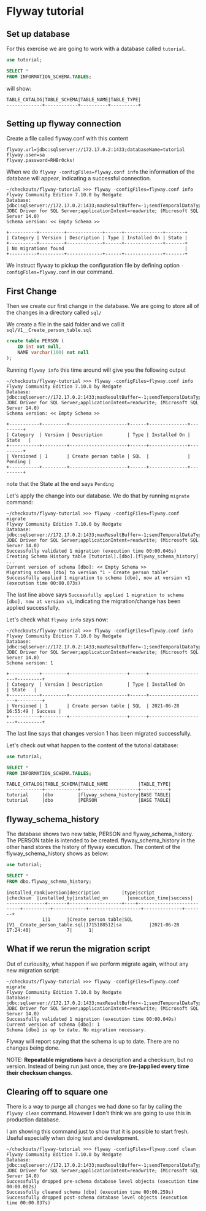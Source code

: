 # Flyway tutorial

## Set up database
For this exercise we are going to work with a database called `tutorial`.

```sql
use tutorial;

SELECT *
FROM INFORMATION_SCHEMA.TABLES;  
```
will show:
```
TABLE_CATALOG|TABLE_SCHEMA|TABLE_NAME|TABLE_TYPE|
-------------+------------+----------+----------+
```


## Setting up flyway connection

Create a file called flyway.conf with this content
```
flyway.url=jdbc:sqlserver://172.17.0.2:1433;databaseName=tutorial
flyway.user=sa
flyway.password=RHBr0cks!
```
When we do `flyway -configFiles=flyway.conf info` the information of the database will appear, indicating a successful connection.
```
~/checkouts/flyway-tutorial >>> flyway -configFiles=flyway.conf info                                                                                                                                                                       
Flyway Community Edition 7.10.0 by Redgate
Database: jdbc:sqlserver://172.17.0.2:1433;maxResultBuffer=-1;sendTemporalDataTypesAsStringForBulkCopy=true;delayLoadingLobs=true;useFmtOnly=false;useBulkCopyForBatchInsert=false;cancelQueryTimeout=-1;sslProtocol=TLS;jaasConfigurationName=SQLJDBCDriver;statementPoolingCacheSize=0;serverPreparedStatementDiscardThreshold=10;enablePrepareOnFirstPreparedStatementCall=false;fips=false;socketTimeout=0;authentication=NotSpecified;authenticationScheme=nativeAuthentication;xopenStates=false;sendTimeAsDatetime=true;trustStoreType=JKS;trustServerCertificate=false;TransparentNetworkIPResolution=true;serverNameAsACE=false;sendStringParametersAsUnicode=true;selectMethod=direct;responseBuffering=adaptive;queryTimeout=-1;packetSize=8000;multiSubnetFailover=false;loginTimeout=15;lockTimeout=-1;lastUpdateCount=true;encrypt=false;disableStatementPooling=true;databaseName=tutorial;columnEncryptionSetting=Disabled;applicationName=Microsoft JDBC Driver for SQL Server;applicationIntent=readwrite; (Microsoft SQL Server 14.0)
Schema version: << Empty Schema >>

+----------+---------+-------------+------+--------------+-------+
| Category | Version | Description | Type | Installed On | State |
+----------+---------+-------------+------+--------------+-------+
| No migrations found                                            |
+----------+---------+-------------+------+--------------+-------+
```

We instruct flyway to pickup the configuration file by defining option `-configFiles=flyway.conf` in our command.

## First Change

Then we create our first change in the database. We are going to store all of the changes in a directory called `sql/`

We create a file in the said folder and we call it `sql/V1__Create_person_table.sql`
```sql
create table PERSON (
    ID int not null,
    NAME varchar(100) not null
);
```
Running `flyway info` this time around will give you the following output
```
~/checkouts/flyway-tutorial >>> flyway -configFiles=flyway.conf info                                                                                                                                              
Flyway Community Edition 7.10.0 by Redgate
Database: jdbc:sqlserver://172.17.0.2:1433;maxResultBuffer=-1;sendTemporalDataTypesAsStringForBulkCopy=true;delayLoadingLobs=true;useFmtOnly=false;useBulkCopyForBatchInsert=false;cancelQueryTimeout=-1;sslProtocol=TLS;jaasConfigurationName=SQLJDBCDriver;statementPoolingCacheSize=0;serverPreparedStatementDiscardThreshold=10;enablePrepareOnFirstPreparedStatementCall=false;fips=false;socketTimeout=0;authentication=NotSpecified;authenticationScheme=nativeAuthentication;xopenStates=false;sendTimeAsDatetime=true;trustStoreType=JKS;trustServerCertificate=false;TransparentNetworkIPResolution=true;serverNameAsACE=false;sendStringParametersAsUnicode=true;selectMethod=direct;responseBuffering=adaptive;queryTimeout=-1;packetSize=8000;multiSubnetFailover=false;loginTimeout=15;lockTimeout=-1;lastUpdateCount=true;encrypt=false;disableStatementPooling=true;databaseName=tutorial;columnEncryptionSetting=Disabled;applicationName=Microsoft JDBC Driver for SQL Server;applicationIntent=readwrite; (Microsoft SQL Server 14.0)
Schema version: << Empty Schema >>

+-----------+---------+---------------------+------+--------------+---------+
| Category  | Version | Description         | Type | Installed On | State   |
+-----------+---------+---------------------+------+--------------+---------+
| Versioned | 1       | Create person table | SQL  |              | Pending |
+-----------+---------+---------------------+------+--------------+---------+
```

note that the State at the end says `Pending`

Let's apply the change into our database. We do that by running `migrate` command:

```
~/checkouts/flyway-tutorial >>> flyway -configFiles=flyway.conf migrate                                                                                                                                           
Flyway Community Edition 7.10.0 by Redgate
Database: jdbc:sqlserver://172.17.0.2:1433;maxResultBuffer=-1;sendTemporalDataTypesAsStringForBulkCopy=true;delayLoadingLobs=true;useFmtOnly=false;useBulkCopyForBatchInsert=false;cancelQueryTimeout=-1;sslProtocol=TLS;jaasConfigurationName=SQLJDBCDriver;statementPoolingCacheSize=0;serverPreparedStatementDiscardThreshold=10;enablePrepareOnFirstPreparedStatementCall=false;fips=false;socketTimeout=0;authentication=NotSpecified;authenticationScheme=nativeAuthentication;xopenStates=false;sendTimeAsDatetime=true;trustStoreType=JKS;trustServerCertificate=false;TransparentNetworkIPResolution=true;serverNameAsACE=false;sendStringParametersAsUnicode=true;selectMethod=direct;responseBuffering=adaptive;queryTimeout=-1;packetSize=8000;multiSubnetFailover=false;loginTimeout=15;lockTimeout=-1;lastUpdateCount=true;encrypt=false;disableStatementPooling=true;databaseName=tutorial;columnEncryptionSetting=Disabled;applicationName=Microsoft JDBC Driver for SQL Server;applicationIntent=readwrite; (Microsoft SQL Server 14.0)
Successfully validated 1 migration (execution time 00:00.046s)
Creating Schema History table [tutorial].[dbo].[flyway_schema_history] ...
Current version of schema [dbo]: << Empty Schema >>
Migrating schema [dbo] to version "1 - Create person table"
Successfully applied 1 migration to schema [dbo], now at version v1 (execution time 00:00.073s)
```
The last line above says `Successfully applied 1 migration to schema [dbo], now at version v1`, indicating the migration/change has been applied successfully.

Let's check what `flyway info` says now:
```
~/checkouts/flyway-tutorial >>> flyway -configFiles=flyway.conf info                                                                                                                                              
Flyway Community Edition 7.10.0 by Redgate
Database: jdbc:sqlserver://172.17.0.2:1433;maxResultBuffer=-1;sendTemporalDataTypesAsStringForBulkCopy=true;delayLoadingLobs=true;useFmtOnly=false;useBulkCopyForBatchInsert=false;cancelQueryTimeout=-1;sslProtocol=TLS;jaasConfigurationName=SQLJDBCDriver;statementPoolingCacheSize=0;serverPreparedStatementDiscardThreshold=10;enablePrepareOnFirstPreparedStatementCall=false;fips=false;socketTimeout=0;authentication=NotSpecified;authenticationScheme=nativeAuthentication;xopenStates=false;sendTimeAsDatetime=true;trustStoreType=JKS;trustServerCertificate=false;TransparentNetworkIPResolution=true;serverNameAsACE=false;sendStringParametersAsUnicode=true;selectMethod=direct;responseBuffering=adaptive;queryTimeout=-1;packetSize=8000;multiSubnetFailover=false;loginTimeout=15;lockTimeout=-1;lastUpdateCount=true;encrypt=false;disableStatementPooling=true;databaseName=tutorial;columnEncryptionSetting=Disabled;applicationName=Microsoft JDBC Driver for SQL Server;applicationIntent=readwrite; (Microsoft SQL Server 14.0)
Schema version: 1

+-----------+---------+---------------------+------+---------------------+---------+
| Category  | Version | Description         | Type | Installed On        | State   |
+-----------+---------+---------------------+------+---------------------+---------+
| Versioned | 1       | Create person table | SQL  | 2021-06-28 16:55:49 | Success |
+-----------+---------+---------------------+------+---------------------+---------+

```
The last line says that changes version 1 has been migrated successfully.

Let's check out what happen to the content of the tutorial database:

```sql
use tutorial;

SELECT *
FROM INFORMATION_SCHEMA.TABLES;  
```

```
TABLE_CATALOG|TABLE_SCHEMA|TABLE_NAME           |TABLE_TYPE|
-------------+------------+---------------------+----------+
tutorial     |dbo         |flyway_schema_history|BASE TABLE|
tutorial     |dbo         |PERSON               |BASE TABLE|
```

## flyway_schema_history
The database shows two new table, PERSON and flyway_schema_history. The PERSON table is intended to be created. flyway_schema_history in the other hand stores the history of flyway execution. The content of the flyway_schema_history shows as below:

```sql
use tutorial;

SELECT *
FROM dbo.flyway_schema_history;  
```
```
installed_rank|version|description        |type|script                     |checksum  |installed_by|installed_on       |execution_time|success|
--------------+-------+-------------------+----+---------------------------+----------+------------+-------------------+--------------+-------+
             1|1      |Create person table|SQL |V1__Create_person_table.sql|1715188512|sa          |2021-06-28 17:24:40|             7|      1|
```

## What if we rerun the migration script

Out of curiousity, what happen if we perform migrate again, without any new migration script:
```
~/checkouts/flyway-tutorial >>> flyway -configFiles=flyway.conf migrate                                                                                                                                           
Flyway Community Edition 7.10.0 by Redgate
Database: jdbc:sqlserver://172.17.0.2:1433;maxResultBuffer=-1;sendTemporalDataTypesAsStringForBulkCopy=true;delayLoadingLobs=true;useFmtOnly=false;useBulkCopyForBatchInsert=false;cancelQueryTimeout=-1;sslProtocol=TLS;jaasConfigurationName=SQLJDBCDriver;statementPoolingCacheSize=0;serverPreparedStatementDiscardThreshold=10;enablePrepareOnFirstPreparedStatementCall=false;fips=false;socketTimeout=0;authentication=NotSpecified;authenticationScheme=nativeAuthentication;xopenStates=false;sendTimeAsDatetime=true;trustStoreType=JKS;trustServerCertificate=false;TransparentNetworkIPResolution=true;serverNameAsACE=false;sendStringParametersAsUnicode=true;selectMethod=direct;responseBuffering=adaptive;queryTimeout=-1;packetSize=8000;multiSubnetFailover=false;loginTimeout=15;lockTimeout=-1;lastUpdateCount=true;encrypt=false;disableStatementPooling=true;databaseName=tutorial;columnEncryptionSetting=Disabled;applicationName=Microsoft JDBC Driver for SQL Server;applicationIntent=readwrite; (Microsoft SQL Server 14.0)
Successfully validated 1 migration (execution time 00:00.049s)
Current version of schema [dbo]: 1
Schema [dbo] is up to date. No migration necessary.
```
Flyway will report saying that the schema is up to date. There are no changes being done.

NOTE: **Repeatable migrations** have a description and a checksum, but no version. Instead of being run just once, they are **(re-)applied every time their checksum changes**.

## Clearing off to square one
There is a way to purge all changes we had done so far by calling the `flyway clean` command. However I don't think we are going to use this in production database.

I am showing this command just to show that it is possible to start fresh. Useful especially when doing test and development.

```
~/checkouts/flyway-tutorial >>> flyway -configFiles=flyway.conf clean                                                                                                                                             
Flyway Community Edition 7.10.0 by Redgate
Database: jdbc:sqlserver://172.17.0.2:1433;maxResultBuffer=-1;sendTemporalDataTypesAsStringForBulkCopy=true;delayLoadingLobs=true;useFmtOnly=false;useBulkCopyForBatchInsert=false;cancelQueryTimeout=-1;sslProtocol=TLS;jaasConfigurationName=SQLJDBCDriver;statementPoolingCacheSize=0;serverPreparedStatementDiscardThreshold=10;enablePrepareOnFirstPreparedStatementCall=false;fips=false;socketTimeout=0;authentication=NotSpecified;authenticationScheme=nativeAuthentication;xopenStates=false;sendTimeAsDatetime=true;trustStoreType=JKS;trustServerCertificate=false;TransparentNetworkIPResolution=true;serverNameAsACE=false;sendStringParametersAsUnicode=true;selectMethod=direct;responseBuffering=adaptive;queryTimeout=-1;packetSize=8000;multiSubnetFailover=false;loginTimeout=15;lockTimeout=-1;lastUpdateCount=true;encrypt=false;disableStatementPooling=true;databaseName=tutorial;columnEncryptionSetting=Disabled;applicationName=Microsoft JDBC Driver for SQL Server;applicationIntent=readwrite; (Microsoft SQL Server 14.0)
Successfully dropped pre-schema database level objects (execution time 00:00.002s)
Successfully cleaned schema [dbo] (execution time 00:00.259s)
Successfully dropped post-schema database level objects (execution time 00:00.037s)
```

